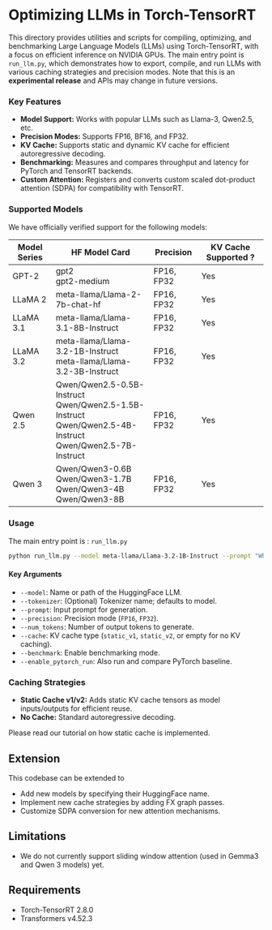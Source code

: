 # Optimizing LLMs in Torch-TensorRT

This directory provides utilities and scripts for compiling, optimizing, and benchmarking Large Language Models (LLMs) using Torch-TensorRT, with a focus on efficient inference on NVIDIA GPUs. The main entry point is `run_llm.py`, which demonstrates how to export, compile, and run LLMs with various caching strategies and precision modes. Note that this is an **experimental release** and APIs may change in future versions.

### Key Features

- **Model Support:** Works with popular LLMs such as Llama-3, Qwen2.5, etc.
- **Precision Modes:** Supports FP16, BF16, and FP32.
- **KV Cache:** Supports static and dynamic KV cache for efficient autoregressive decoding.
- **Benchmarking:** Measures and compares throughput and latency for PyTorch and TensorRT backends.
- **Custom Attention:** Registers and converts custom scaled dot-product attention (SDPA) for compatibility with TensorRT.


### Supported Models

We have officially verified support for the following models:

| Model Series | HF Model Card | Precision | KV Cache Supported ? |
|--------------|---------------|-----------|-------------------|
| GPT-2 | gpt2<br>gpt2-medium | FP16, FP32 | Yes |
| LLaMA 2 | meta-llama/Llama-2-7b-chat-hf | FP16, FP32 | Yes |
| LLaMA 3.1 | meta-llama/Llama-3.1-8B-Instruct | FP16, FP32 | Yes |
| LLaMA 3.2 | meta-llama/Llama-3.2-1B-Instruct<br>meta-llama/Llama-3.2-3B-Instruct | FP16, FP32 | Yes |
| Qwen 2.5 | Qwen/Qwen2.5-0.5B-Instruct<br>Qwen/Qwen2.5-1.5B-Instruct<br>Qwen/Qwen2.5-4B-Instruct<br>Qwen/Qwen2.5-7B-Instruct | FP16, FP32 | Yes |
| Qwen 3 | Qwen/Qwen3-0.6B<br>Qwen/Qwen3-1.7B<br>Qwen/Qwen3-4B<br>Qwen/Qwen3-8B | FP16, FP32 | Yes |


### Usage

The main entry point is : `run_llm.py`

```bash
python run_llm.py --model meta-llama/Llama-3.2-1B-Instruct --prompt "What is parallel programming?" --precision FP16 --num_tokens 128 --cache static_v2 --benchmark
```

#### Key Arguments

- `--model`: Name or path of the HuggingFace LLM.
- `--tokenizer`: (Optional) Tokenizer name; defaults to model.
- `--prompt`: Input prompt for generation.
- `--precision`: Precision mode (`FP16`, `FP32`).
- `--num_tokens`: Number of output tokens to generate.
- `--cache`: KV cache type (`static_v1`, `static_v2`, or empty for no KV caching).
- `--benchmark`: Enable benchmarking mode.
- `--enable_pytorch_run`: Also run and compare PyTorch baseline.

### Caching Strategies

- **Static Cache v1/v2:** Adds static KV cache tensors as model inputs/outputs for efficient reuse.
- **No Cache:** Standard autoregressive decoding.

Please read our tutorial on how static cache is implemented.

## Extension

This codebase can be extended to
- Add new models by specifying their HuggingFace name.
- Implement new cache strategies by adding FX graph passes.
- Customize SDPA conversion for new attention mechanisms.

## Limitations
- We do not currently support sliding window attention (used in Gemma3 and Qwen 3 models) yet.

## Requirements

- Torch-TensorRT 2.8.0
- Transformers v4.52.3